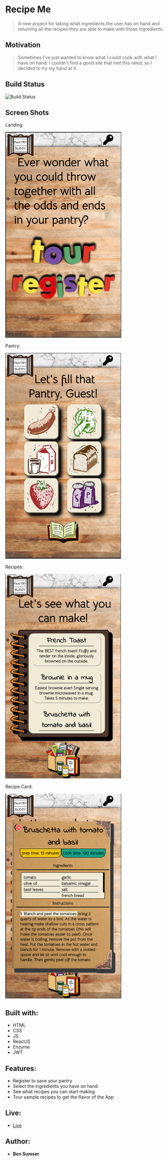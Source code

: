 # Recipe Me

> A new project for taking what ingredients the user has on hand and returning all the recipes they are able to make with those ingredients.

## Motivation

> Sometimes I've just wanted to know what I could cook with what I have on hand. I couldn't find a good site that met this need, so I decided to try my hand at it.

## Build Status

![Build Status](https://travis-ci.org/thinkful-c11/book-thing.io.svg?branch=master)

## Screen Shots

Landing:

![landing page](screenshots/landing.png)

Pantry:

![pantry](screenshots/pantry.png)

Recipes:

![recipes](screenshots/recipes.png)

Recipe Card:

![recipe_card](screenshots/recipe_card.png)

## Built with:

* HTML
* CSS
* JS
* ReactJS
* Enzyme
* JWT

## Features:

* Register to save your pantry
* Select the ingredients you have on hand
* See what recipes you can start making
* Tour sample recipes to get the flavor of the App

## Live:

- [Live](https://pantry-buddy.com)

## Author:
* **Ben Sumser**